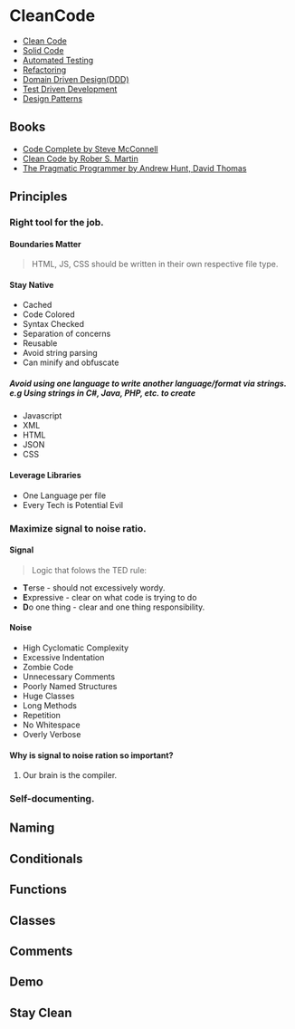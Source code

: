 # CleanCode
- [Clean Code](https://app.pluralsight.com/library/courses/writing-clean-code-humans/table-of-contents)
- [Solid Code](https://www.pluralsight.com/courses/principles-oo-design)
- [Automated Testing](https://app.pluralsight.com/library/courses/automated-testing-fraidy-cats/table-of-contents)
- [Refactoring](https://www.pluralsight.com/courses/refactoring-fundamentals)
- [Domain Driven Design(DDD)](https://www.pluralsight.com/courses/patterns-library)
- [Test Driven Development](https://www.pluralsight.com/courses/outside-in-tdd)
- [Design Patterns](https://app.pluralsight.com/library/courses/patterns-library/)

## Books
- [Code Complete by Steve McConnell](https://www.stevemcconnell.com)
- [Clean Code by Rober S. Martin](https://www.objectmentor.com)
- [The Pragmatic Programmer by Andrew Hunt, David Thomas](https://www.pragprog.com)

## Principles

### Right tool for the job.

#### Boundaries Matter
> HTML, JS, CSS should be written in their own respective file type.

#### Stay Native
- Cached
- Code Colored
- Syntax Checked
- Separation of concerns
- Reusable
- Avoid string parsing
- Can minify and obfuscate

##### Avoid using one language to write another language/format via strings. e.g Using strings in C#, Java, PHP, etc. to create
- Javascript
- XML
- HTML
- JSON
- CSS

#### Leverage Libraries
- One Language per file
- Every Tech is Potential Evil

### Maximize signal to noise ratio.

#### Signal
> Logic that folows the TED rule:
- **T**erse - should not excessively wordy.
- **E**xpressive - clear on what code is trying to do
- **D**o one thing - clear and one thing responsibility.

#### Noise
- High Cyclomatic Complexity
- Excessive Indentation
- Zombie Code
- Unnecessary Comments
- Poorly Named Structures
- Huge Classes
- Long Methods
- Repetition
- No Whitespace
- Overly Verbose

#### Why is signal to noise ration so important?
1. Our brain is the compiler.

### Self-documenting.

## Naming
## Conditionals
## Functions
## Classes
## Comments
## Demo
## Stay Clean

